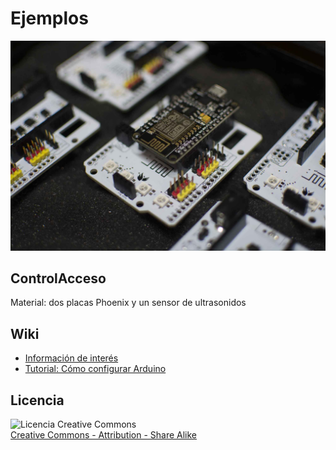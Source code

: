 ﻿# Ejemplos
![bytek phoenix](https://github.com/EnekoMontero/bytek/blob/gh-pages/assets/images/phoenix1.jpg "Tarjeta bytek phoenix")

## ControlAcceso

Material: dos placas Phoenix y un sensor de ultrasonidos


## Wiki
 - [Información de interés](https://github.com/bytekengineering/phoenix/wiki)
 - [Tutorial: Cómo configurar Arduino](https://github.com/bytekengineering/phoenix/wiki/Tutorial:-C%C3%B3mo-configurar-Arduino)
## Licencia
![Licencia Creative Commons](https://i.creativecommons.org/l/by-sa/4.0/88x31.png "cc-by-sa-4.0")  
[Creative Commons - Attribution - Share Alike](http://creativecommons.org/licenses/by-sa/4.0/)